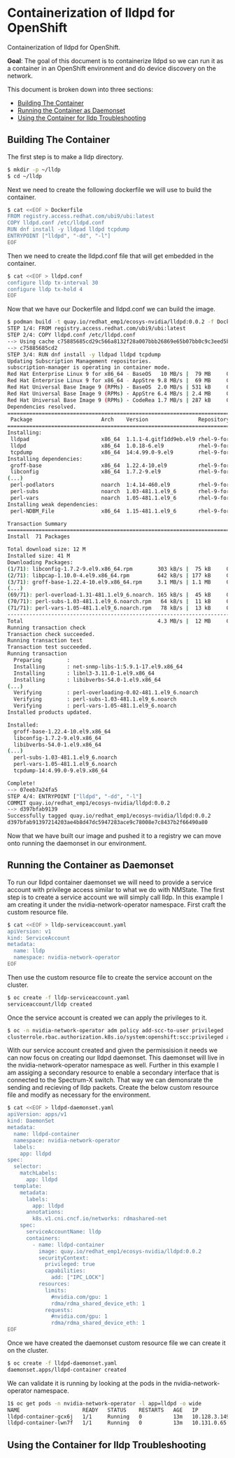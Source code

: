 # Containerization of lldpd for OpenShift

Containerization of lldpd for OpenShift.

**Goal**: The goal of this document is to containerize lldpd so we can run it as a container in an OpenShift environment and do device discovery on the network.

This document is broken down into three sections:

- [Building The Container](#buildingthecontainer)
- [Running the Container as Daemonset](#runningthecontainerasdaemonset)
- [Using the Container for lldp Troubleshooting](#usingthecontainerforlldptroubleshooting)

## Building The Container

The first step is to make a lldp directory.

~~~bash
$ mkdir -p ~/lldp
$ cd ~/lldp
~~~

Next we need to create the following dockerfile we will use to build the container.

~~~bash
$ cat <<EOF > Dockerfile 
FROM registry.access.redhat.com/ubi9/ubi:latest
COPY lldpd.conf /etc/lldpd.conf
RUN dnf install -y lldpad lldpd tcpdump 
ENTRYPOINT ["lldpd", "-dd", "-l"]
EOF
~~~

Then we need to create the lldpd.conf file that will get embedded in the container.

~~~bash
$ cat <<EOF > lldpd.conf 
configure lldp tx-interval 30
configure lldp tx-hold 4
EOF
~~~

Now that we have our Dockerfile and lldpd.conf we can build the image.

~~~bash
$ podman build -t quay.io/redhat_emp1/ecosys-nvidia/lldpd:0.0.2 -f Dockerfile 
STEP 1/4: FROM registry.access.redhat.com/ubi9/ubi:latest
STEP 2/4: COPY lldpd.conf /etc/lldpd.conf
--> Using cache c75885685cd29c566a8132f28a007bbb26869e65b07bb0c9c3eed5b212b4bd2a
--> c75885685cd2
STEP 3/4: RUN dnf install -y lldpad lldpd tcpdump 
Updating Subscription Management repositories.
subscription-manager is operating in container mode.
Red Hat Enterprise Linux 9 for x86_64 - BaseOS   10 MB/s |  79 MB     00:07    
Red Hat Enterprise Linux 9 for x86_64 - AppStre 9.8 MB/s |  69 MB     00:07    
Red Hat Universal Base Image 9 (RPMs) - BaseOS  2.0 MB/s | 531 kB     00:00    
Red Hat Universal Base Image 9 (RPMs) - AppStre 6.4 MB/s | 2.4 MB     00:00    
Red Hat Universal Base Image 9 (RPMs) - CodeRea 1.7 MB/s | 287 kB     00:00    
Dependencies resolved.
====================================================================================================
 Package                      Arch    Version                Repository                         Size
====================================================================================================
Installing:
 lldpad                       x86_64  1.1.1-4.gitf1dd9eb.el9 rhel-9-for-x86_64-baseos-rpms     300 k
 lldpd                        x86_64  1.0.18-6.el9           rhel-9-for-x86_64-appstream-rpms  202 k
 tcpdump                      x86_64  14:4.99.0-9.el9        rhel-9-for-x86_64-appstream-rpms  547 k
Installing dependencies:
 groff-base                   x86_64  1.22.4-10.el9          rhel-9-for-x86_64-baseos-rpms     1.1 M
 libconfig                    x86_64  1.7.2-9.el9            rhel-9-for-x86_64-baseos-rpms      75 k
(...)
 perl-podlators               noarch  1:4.14-460.el9         rhel-9-for-x86_64-appstream-rpms  118 k
 perl-subs                    noarch  1.03-481.1.el9_6       rhel-9-for-x86_64-appstream-rpms   11 k
 perl-vars                    noarch  1.05-481.1.el9_6       rhel-9-for-x86_64-appstream-rpms   13 k
Installing weak dependencies:
 perl-NDBM_File               x86_64  1.15-481.1.el9_6       rhel-9-for-x86_64-appstream-rpms   22 k

Transaction Summary
====================================================================================================
Install  71 Packages

Total download size: 12 M
Installed size: 41 M
Downloading Packages:
(1/71): libconfig-1.7.2-9.el9.x86_64.rpm        303 kB/s |  75 kB     00:00    
(2/71): libpcap-1.10.0-4.el9.x86_64.rpm         642 kB/s | 177 kB     00:00    
(3/71): groff-base-1.22.4-10.el9.x86_64.rpm     3.1 MB/s | 1.1 MB     00:00    
(...)
(69/71): perl-overload-1.31-481.1.el9_6.noarch. 165 kB/s |  45 kB     00:00    
(70/71): perl-subs-1.03-481.1.el9_6.noarch.rpm   64 kB/s |  11 kB     00:00    
(71/71): perl-vars-1.05-481.1.el9_6.noarch.rpm   78 kB/s |  13 kB     00:00    
--------------------------------------------------------------------------------
Total                                           4.3 MB/s |  12 MB     00:02     
Running transaction check
Transaction check succeeded.
Running transaction test
Transaction test succeeded.
Running transaction
  Preparing        :                                                        1/1 
  Installing       : net-snmp-libs-1:5.9.1-17.el9.x86_64                   1/71 
  Installing       : libnl3-3.11.0-1.el9.x86_64                            2/71 
  Installing       : libibverbs-54.0-1.el9.x86_64                          3/71 
(...)
  Verifying        : perl-overloading-0.02-481.1.el9_6.noarch             69/71 
  Verifying        : perl-subs-1.03-481.1.el9_6.noarch                    70/71 
  Verifying        : perl-vars-1.05-481.1.el9_6.noarch                    71/71 
Installed products updated.

Installed:
  groff-base-1.22.4-10.el9.x86_64                                               
  libconfig-1.7.2-9.el9.x86_64                                                  
  libibverbs-54.0-1.el9.x86_64                                                  
(...)                                       
  perl-subs-1.03-481.1.el9_6.noarch                                             
  perl-vars-1.05-481.1.el9_6.noarch                                             
  tcpdump-14:4.99.0-9.el9.x86_64                                                

Complete!
--> 07eeb7a24fa5
STEP 4/4: ENTRYPOINT ["lldpd", "-dd", "-l"]
COMMIT quay.io/redhat_emp1/ecosys-nvidia/lldpd:0.0.2
--> d397bfab9139
Successfully tagged quay.io/redhat_emp1/ecosys-nvidia/lldpd:0.0.2
d397bfab91397214203ae4b8d47dc5947283ace9c78008e7c8437b2f66490a80
~~~

Now that we have built our image and pushed it to a registry we can move onto running the daemonset in our environment.

## Running the Container as Daemonset

To run our lldpd container daemonset we will need to provide a service account with privilege access similar to what we do with NMState.   The first step is to create a service account we will simply call lldp.  In this example I am creating it under the nvidia-network-operator namespace.  First craft the custom resource file.

~~~bash
$ cat <<EOF > lldp-serviceaccount.yaml
apiVersion: v1
kind: ServiceAccount
metadata:
  name: lldp
  namespace: nvidia-network-operator
EOF
~~~

Then use the custom resource file to create the service account on the cluster.

~~~bash
$ oc create -f lldp-serviceaccount.yaml 
serviceaccount/lldp created
~~~

Once the service account is created we can apply the privileges to it.

~~~bash
$ oc -n nvidia-network-operator adm policy add-scc-to-user privileged -z lldp
clusterrole.rbac.authorization.k8s.io/system:openshift:scc:privileged added: "lldp"
~~~

With our service account created and given the permissision it needs we can now focus on creating our lldpd daemonset.   This daemonset will live in the nvidia-network-operator namespace as well.  Further in this example I am assiging a secondary resource to enable a secondary interface that is connected to the Spectrum-X switch.  That way we can demonsrate the sending and recieving of lldp packets.  Create the below custom resource file and modify as necessary for the environment.

~~~bash
$ cat <<EOF > lldpd-daemonset.yaml 
apiVersion: apps/v1
kind: DaemonSet
metadata:
  name: lldpd-container
  namespace: nvidia-network-operator
  labels:
    app: lldpd
spec:
  selector:
    matchLabels:
      app: lldpd
  template:
    metadata:
      labels:
        app: lldpd
      annotations:
        k8s.v1.cni.cncf.io/networks: rdmashared-net
    spec:
      serviceAccountName: lldp
      containers:
        - name: lldpd-container
          image: quay.io/redhat_emp1/ecosys-nvidia/lldpd:0.0.2
          securityContext:
            privileged: true
            capabilities:
              add: ["IPC_LOCK"]
          resources:
            limits:
              #nvidia.com/gpu: 1
              rdma/rdma_shared_device_eth: 1
            requests:
              #nvidia.com/gpu: 1
              rdma/rdma_shared_device_eth: 1
EOF
~~~

Once we have created the daemonset custom resource file we can create it on the cluster.

~~~bash
$ oc create -f lldpd-daemonset.yaml 
daemonset.apps/lldpd-container created
~~~

We can validate it is running by looking at the pods in the nvidia-network-operator namespace.

~~~bash
1$ oc get pods -n nvidia-network-operator -l app=lldpd -o wide
NAME                    READY   STATUS    RESTARTS   AGE   IP             NODE                                       NOMINATED NODE   READINESS GATES
lldpd-container-gcx6j   1/1     Running   0          13m   10.128.3.149   nvd-srv-29.nvidia.eng.rdu2.dc.redhat.com   <none>           <none>
lldpd-container-lwn7f   1/1     Running   0          13m   10.131.0.65    nvd-srv-30.nvidia.eng.rdu2.dc.redhat.com   <none>           <none>
~~~

## Using the Container for lldp Troubleshooting
